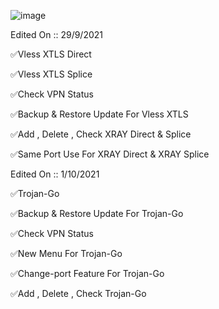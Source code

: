 ![image](https://user-images.githubusercontent.com/86051875/135583729-c4df77aa-20ae-490e-ba9f-7253379d93de.png)


Edited On :: 29/9/2021

✅Vless XTLS Direct

✅Vless XTLS Splice

✅Check VPN Status

✅Backup & Restore Update For Vless XTLS

✅Add , Delete , Check XRAY Direct & Splice

✅Same Port Use For XRAY Direct & XRAY Splice

Edited On :: 1/10/2021

✅Trojan-Go

✅Backup & Restore Update For Trojan-Go

✅Check VPN Status

✅New Menu For Trojan-Go

✅Change-port Feature For Trojan-Go

✅Add , Delete , Check Trojan-Go
